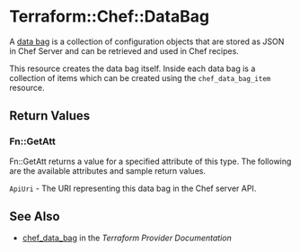 # Terraform::Chef::DataBag

A [data bag](http://docs.chef.io/data_bags.html) is a collection of
configuration objects that are stored as JSON in Chef Server and can be
retrieved and used in Chef recipes.

This resource creates the data bag itself. Inside each data bag is a collection
of items which can be created using the ``chef_data_bag_item`` resource.

## Return Values

### Fn::GetAtt

Fn::GetAtt returns a value for a specified attribute of this type. The following are the available attributes and sample return values.

`ApiUri` - The URI representing this data bag in the Chef server API.

## See Also

* [chef_data_bag](https://www.terraform.io/docs/providers/chef/r/data_bag.html) in the _Terraform Provider Documentation_